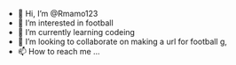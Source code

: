 - 👋 Hi, I’m @Rmamo123
- 👀 I’m interested in football
- 🌱 I’m currently learning codeing
- 💞️ I’m looking to collaborate on making a url for football g,
- 📫 How to reach me ...

<!---
Rmamo123/Rmamo123 is a ✨ special ✨ repository because its `README.md` (this file) appears on your GitHub profile.
You can click the Preview link to take a look at your changes.
--->
